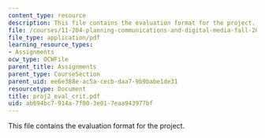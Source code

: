 ```yaml
---
content_type: resource
description: This file contains the evaluation format for the project.
file: /courses/11-204-planning-communications-and-digital-media-fall-2004/ab694bc7914a7f003e017eaa943977bf_proj2_eval_crit.pdf
file_type: application/pdf
learning_resource_types:
- Assignments
ocw_type: OCWFile
parent_title: Assignments
parent_type: CourseSection
parent_uid: ee6e388e-ac5a-cecb-daa7-9b9babe1de31
resourcetype: Document
title: proj2_eval_crit.pdf
uid: ab694bc7-914a-7f00-3e01-7eaa943977bf
---
```

This file contains the evaluation format for the project.
